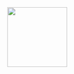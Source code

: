 <img align="" height="137px" src="https://github-readme-stats.vercel.app/api?username=liucongg&hide_title=true&hide_border=true&show_icons=true&include_all_commits=true&line_height=21&bg_color=0,EC6C6C,FFD479,FFFC79,73FA79&theme=graywhite&locale=cn"/>

<!--
<img align="" height="137px" src="https://github-readme-stats.vercel.app/api/top-langs/?username=liucongg&hide_title=true&hide_border=true&layout=compact&bg_color=0,73FA79,73FDFF,D783FF&theme=graywhite&locale=cn"/>
-->
